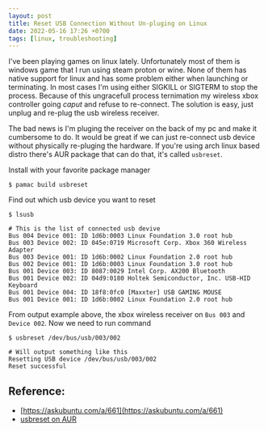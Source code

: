 ```yaml
---
layout: post
title: Reset USB Connection Without Un-pluging on Linux
date: 2022-05-16 17:26 +0700
tags: [linux, troubleshooting]
---
```


I've been playing games on linux lately. Unfortunately most of them is windows game that I run using steam proton or wine. None of them has native support for linux and has some problem either when launching or terminating. In most cases I'm using either SIGKILL or SIGTERM to stop the process. Because of this ungracefull process ternimation my wireless xbox controller going _caput_ and refuse to re-connect. The solution is easy, just unplug and re-plug the usb wireless receiver.

The bad news is I'm pluging the receiver on the back of my pc and make it cumbersome to do. It would be great if we can just re-connect usb device without physically re-pluging the hardware. If you're using arch linux based distro there's AUR package that can do that, it's called `usbreset`.

Install with your favorite package manager
```shell
$ pamac build usbreset
```

Find out which usb device you want to reset
```shell
$ lsusb

# This is the list of connected usb devive
Bus 004 Device 001: ID 1d6b:0003 Linux Foundation 3.0 root hub
Bus 003 Device 002: ID 045e:0719 Microsoft Corp. Xbox 360 Wireless Adapter
Bus 003 Device 001: ID 1d6b:0002 Linux Foundation 2.0 root hub
Bus 002 Device 001: ID 1d6b:0003 Linux Foundation 3.0 root hub
Bus 001 Device 003: ID 8087:0029 Intel Corp. AX200 Bluetooth
Bus 001 Device 002: ID 04d9:0180 Holtek Semiconductor, Inc. USB-HID Keyboard
Bus 001 Device 004: ID 18f8:0fc0 [Maxxter] USB GAMING MOUSE 
Bus 001 Device 001: ID 1d6b:0002 Linux Foundation 2.0 root hub
```

From output example above, the xbox wireless receiver on `Bus 003` and `Device 002`. Now we need to run command
```shell
$ usbreset /dev/bus/usb/003/002

# Will output something like this
Resetting USB device /dev/bus/usb/003/002
Reset successful
```

## Reference: 
- [https://askubuntu.com/a/661](https://askubuntu.com/a/661)
- [usbreset on AUR](https://aur.archlinux.org/packages/usbreset)
